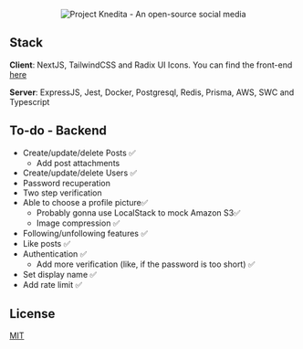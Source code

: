 <p align="center">
<img src="./banner.svg" alt="Project Knedita - An open-source social media">
</p>

## Stack

**Client**: NextJS, TailwindCSS and Radix UI Icons.
You can find the front-end [here](https://github.com/CookieDasora/project-knedita-client)

**Server**: ExpressJS, Jest, Docker, Postgresql, Redis, Prisma, AWS, SWC and Typescript

## To-do - Backend

- Create/update/delete Posts ✅
  - Add post attachments
- Create/update/delete Users ✅
- Password recuperation
- Two step verification
- Able to choose a profile picture✅
  - Probably gonna use LocalStack to mock Amazon S3✅
  - Image compression ✅
- Following/unfollowing features ✅
- Like posts ✅
- Authentication ✅
  - Add more verification (like, if the password is too short) ✅
- Set display name ✅
- Add rate limit ✅

## License

[MIT](https://choosealicense.com/licenses/mit/)
